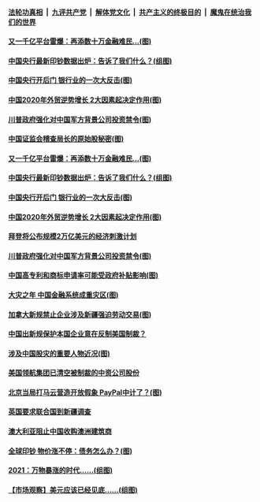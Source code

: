 

####  [法轮功真相](../../../../basic/blob/master/README.md?t=01151231) &nbsp;|&nbsp; [九评共产党](../../../../9ping.md/blob/master/README.md?t=01151231) &nbsp;|&nbsp; [解体党文化](../../../../jtdwh.md/blob/master/README.md?t=01151231)  &nbsp;|&nbsp; [共产主义的终极目的](../../../../gczydzjmd.md/blob/master/README.md?t=01151231) &nbsp;|&nbsp; [魔鬼在统治我们的世界](../../../../mgztzwmdsj.md/blob/master/README.md?t=01151231) 

#### [又一千亿平台雷爆：再添数十万金融难民…(图)](../pages/p5/959169.md?t=01151231) 

#### [中国央行最新印钞数据出炉：告诉了我们什么？(组图)](../pages/p5/959165.md?t=01151231) 

#### [中国央行开后门 银行业的一次大反击(图)](../pages/p5/959147.md?t=01151231) 


#### [中国2020年外贸逆势增长 2大因素起决定作用(图)](../pages/p5/959122.md?t=01151231) 

#### [川普政府强化对中国军方背景公司投资禁令(图)](../pages/p5/959108.md?t=01151231) 

#### [中国证监会稽查局长的原始股秘密(图)](../pages/p5/959189.md?t=01151231) 

#### [又一千亿平台雷爆：再添数十万金融难民…(图)](../pages/p5/959169.md?t=01151231) 

#### [中国央行最新印钞数据出炉：告诉了我们什么？(组图)](../pages/p5/959165.md?t=01151231) 

#### [中国央行开后门 银行业的一次大反击(图)](../pages/p5/959147.md?t=01151231) 


#### [中国2020年外贸逆势增长 2大因素起决定作用(图)](../pages/p5/959122.md?t=01151231) 

#### [拜登将公布规模2万亿美元的经济刺激计划](../pages/p5/959115.md?t=01151231) 

#### [川普政府强化对中国军方背景公司投资禁令(图)](../pages/p5/959108.md?t=01151231) 

#### [中国高专利和商标申请率可能受政府补贴影响(图)](../pages/p5/959037.md?t=01151231) 

#### [大灾之年 中国金融系统成重灾区(图)](../pages/p5/959032.md?t=01151231) 

#### [加拿大新规禁止企业涉及新疆强迫劳动交易(图)](../pages/p5/959030.md?t=01151231) 

#### [中国出新规保护本国企业意在反制美国制裁？](../pages/p5/959027.md?t=01151231) 

#### [涉及中国股灾的重要人物近况(图)](../pages/p5/959023.md?t=01151231) 

#### [美国领航集团已清空被制裁的中资公司股份](../pages/p5/959013.md?t=01151231) 

#### [北京当局打马云营造开放假象 PayPal中计了？(图)](../pages/p5/959007.md?t=01151231) 

#### [英国要求联合国到新疆调查](../pages/p5/959000.md?t=01151231) 

#### [澳大利亚阻止中国收购澳洲建筑商](../pages/p5/958999.md?t=01151231) 

#### [全球印钞 物价涨不停：债务怎么办？(图)](../pages/p5/958945.md?t=01151231) 

#### [2021：万物暴涨的时代……(组图)](../pages/p5/958940.md?t=01151231) 

#### [【市场观察】美元应该已经见底……(组图)](../pages/p5/958931.md?t=01151231) 

